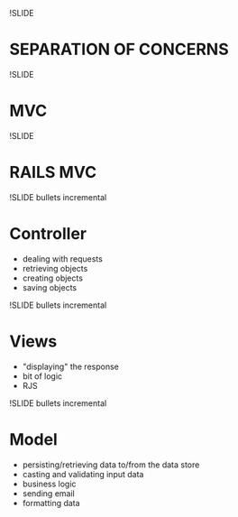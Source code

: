!SLIDE
# SEPARATION OF CONCERNS #

!SLIDE
# MVC #

!SLIDE
# RAILS MVC #


!SLIDE bullets incremental
# Controller #
* dealing with requests
* retrieving objects
* creating objects
* saving objects

!SLIDE bullets incremental
# Views #
* "displaying" the response
*  bit of logic
* RJS

!SLIDE bullets incremental
# Model #
* persisting/retrieving data to/from the data store
* casting and validating input data
* business logic
* sending email
* formatting data